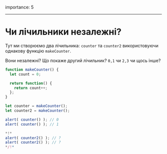 importance: 5

---

# Чи лічильники незалежні?

Тут ми створюємо два лічильника: `counter` та `counter2` використовуючи однакову функцію `makeCounter`.

Вони незалежні? Що покаже другий лічильник? `0,1` чи `2,3` чи щось інше?

```js
function makeCounter() {
  let count = 0;

  return function() {
    return count++;
  };
}

let counter = makeCounter();
let counter2 = makeCounter();

alert( counter() ); // 0
alert( counter() ); // 1

*!*
alert( counter2() ); // ?
alert( counter2() ); // ?
*/!*
```

